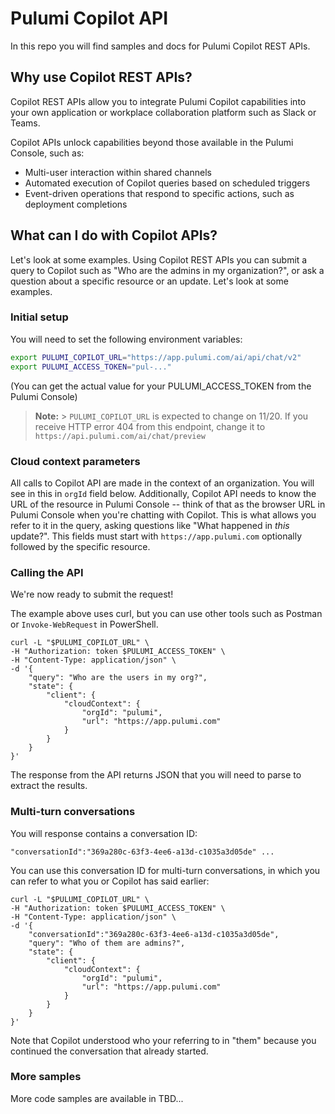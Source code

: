 # Pulumi Copilot API

In this repo you will find samples and docs for Pulumi Copilot REST APIs.

## Why use Copilot REST APIs?

Copilot REST APIs allow you to integrate Pulumi Copilot capabilities into your own application or workplace collaboration platform such as Slack or Teams.

Copilot APIs unlock capabilities beyond those available in the Pulumi Console, such as:

-   Multi-user interaction within shared channels
-   Automated execution of Copilot queries based on scheduled triggers
-   Event-driven operations that respond to specific actions, such as deployment completions

## What can I do with Copilot APIs?

Let's look at some examples. Using Copilot REST APIs you can submit a query to Copilot such as "Who are the admins in my organization?", or ask a question about a specific resource or an update. Let's look at some examples.

### Initial setup

You will need to set the following environment variables:

```bash
export PULUMI_COPILOT_URL="https://app.pulumi.com/ai/api/chat/v2"
export PULUMI_ACCESS_TOKEN="pul-..."
```

(You can get the actual value for your PULUMI_ACCESS_TOKEN from the Pulumi Console)

> **Note:** > `PULUMI_COPILOT_URL` is expected to change on 11/20. If you receive HTTP error 404 from this endpoint, change it to `https://api.pulumi.com/ai/chat/preview`

### Cloud context parameters

All calls to Copilot API are made in the context of an organization. You will see in this in `orgId` field below.
Additionally, Copilot API needs to know the URL of the resource in Pulumi Console -- think of that as the browser URL in Pulumi Console when you're chatting with Copilot. This is what allows you refer to it in the query, asking questions like "What happened in _this_ update?". This fields must start with `https://app.pulumi.com` optionally followed by the specific resource.

### Calling the API

We're now ready to submit the request!

The example above uses curl, but you can use other tools such as Postman or `Invoke-WebRequest` in PowerShell.

```
curl -L "$PULUMI_COPILOT_URL" \
-H "Authorization: token $PULUMI_ACCESS_TOKEN" \
-H "Content-Type: application/json" \
-d '{
    "query": "Who are the users in my org?",
    "state": {
        "client": {
            "cloudContext": {
                "orgId": "pulumi",
                "url": "https://app.pulumi.com"
            }
        }
    }
}'
```

The response from the API returns JSON that you will need to parse to extract the results.

### Multi-turn conversations

You will response contains a conversation ID:

```
"conversationId":"369a280c-63f3-4ee6-a13d-c1035a3d05de" ...
```

You can use this conversation ID for multi-turn conversations, in which you can refer to what you or Copilot has said earlier:

```
curl -L "$PULUMI_COPILOT_URL" \
-H "Authorization: token $PULUMI_ACCESS_TOKEN" \
-H "Content-Type: application/json" \
-d '{
    "conversationId":"369a280c-63f3-4ee6-a13d-c1035a3d05de",
    "query": "Who of them are admins?",
    "state": {
        "client": {
            "cloudContext": {
                "orgId": "pulumi",
                "url": "https://app.pulumi.com"
            }
        }
    }
}'
```

Note that Copilot understood who your referring to in "them" because you continued the conversation that already started.

### More samples

More code samples are available in TBD...
